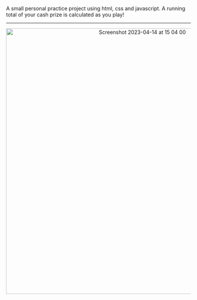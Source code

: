 A small personal practice project using html, css and javascript. A running total of your cash prize is calculated as you play!

---

<div align="center">
  <img width="727" alt="Screenshot 2023-04-14 at 15 04 00" src="https://user-images.githubusercontent.com/115090869/232066937-73569df8-bdec-420a-8bf2-635d26d885db.png">
</div>
